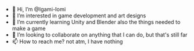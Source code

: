 - 👋 Hi, I’m @Igami-Iomi
- 👀 I’m interested in game development and art designs
- 🌱 I’m currently learning Unity and Blender also the things needed to make a game
- 💞️ I’m looking to collaborate on anything that I can do, but that's still far
- 📫 How to reach me? not atm, I have nothing

<!---
Igami-Iomi/Igami-Iomi is a ✨ special ✨ repository because its `README.md` (this file) appears on your GitHub profile.
You can click the Preview link to take a look at your changes.
--->
